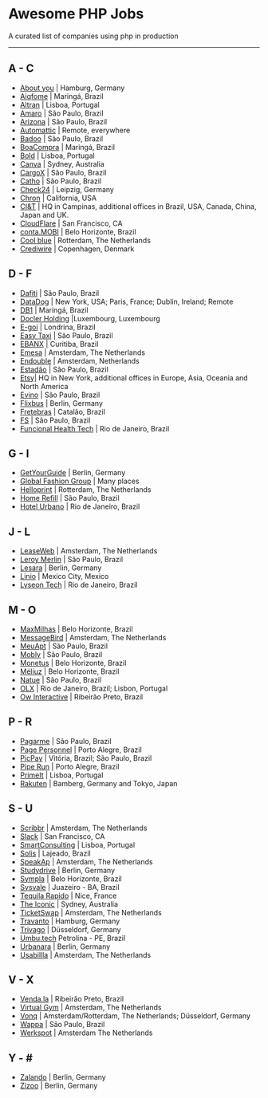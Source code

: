 # Awesome PHP Jobs

A curated list of companies using php in production

---

## A - C

- [About you](https://corporate.aboutyou.de/de/jobs) | Hamburg, Germany
- [Aiqfome](https://aiqfome.com) | Maringá, Brazil
- [Altran](https://www.altran.com/pt/pt-pt) | Lisboa, Portugal
- [Amaro](https://about.amaro.com/jobs) | São Paulo, Brazil
- [Arizona](http://arizona.global) | São Paulo, Brazil
- [Automattic](https://automattic.com/work-with-us/) | Remote, everywhere
- [Badoo](https://team.badoo.com/jobs/all-positions/) | São Paulo, Brazil
- [BoaCompra](https://boacompra.com/) | Maringá, Brazil
- [Bold](https://boldint.com/en) | Lisboa, Portugal
- [Canva](https://about.canva.com/careers/) | Sydney, Australia
- [CargoX](http://www.cargox.com.br) | São Paulo, Brazil
- [Catho](http://www.catho.com.br) | São Paulo, Brazil
- [Check24](http://www.check24.de) | Leipzig, Germany
- [Chron](https://www.chron.com/) | California, USA
- [CI&T](https://www.ciandt.com/) | HQ in Campinas, additional offices in Brazil, USA, Canada, China, Japan and UK.
- [CloudFlare](https://www.cloudflare.com/careers/) | San Francisco, CA
- [conta.MOBI](http://conta.mobi) | Belo Horizonte, Brazil
- [Cool blue](https://www.careersatcoolblue.com/) | Rotterdam, The Netherlands
- [Crediwire](https://crediwire.com) | Copenhagen, Denmark

## D - F

- [Dafiti](https://www.dafiti.com.br) | São Paulo, Brazil
- [DataDog](https://www.datadoghq.com/) | New York, USA; Paris, France; Dublin, Ireland; Remote
- [DB1](https://www.db1.com.br/) | Maringá, Brazil
- [Docler Holding](https://doclerholding.recruitee.com/) |Luxembourg, Luxembourg
- [E-goi](https://mkt.e-goi.com/) | Londrina, Brazil
- [Easy Taxi](http://easytaxi.com.br) | São Paulo, Brazil
- [EBANX](http://ebanx.com) | Curitiba, Brazil
- [Emesa](https://www.werkenbijemesa.nl/) | Amsterdam, The Netherlands
- [Endouble](http://endouble.com) | Amsterdam, Netherlands
- [Estadão](http://estadao.com.br) | São Paulo, Brazil
- [Etsy](https://www.etsy.com/careers)| HQ in New York, additional offices in Europe, Asia, Oceania and North America
- [Evino](http://jobs.kenoby.com/evino) | São Paulo, Brazil
- [Flixbus](https://www.flixbus.com/company/jobs) | Berlin, Germany
- [Fretebras](https://www.fretebras.com.br) | Catalão, Brazil
- [FS](http://fs.com.br) | São Paulo, Brazil
- [Funcional Health Tech](https://www.funcionalcorp.com.br/) | Rio de Janeiro, Brazil

## G - I

- [GetYourGuide](https://careers.getyourguide.com/) | Berlin, Germany
- [Global Fashion Group](http://global-fashion-group.com/) | Many places
- [Helloprint](http://jobs.helloprint.com) | Rotterdam, The Netherlands
- [Home Refill](www.homerefill.com.br) | São Paulo, Brazil
- [Hotel Urbano](www.hotelurbano.com) | Rio de Janeiro, Brazil

## J - L

- [LeaseWeb](https://www.leaseweb.com/career) | Amsterdam, The Netherlands
- [Leroy Merlin](http://leroymerlin.com.br) | São Paulo, Brazil
- [Lesara](https://corporate.lesara.com/career) | Berlin, Germany
- [Linio](http://linio.applytojob.com/apply) | Mexico City, Mexico
- [Lyseon Tech](https://lt.coop.br) | Rio de Janeiro, Brazil

## M - O

- [MaxMilhas](http://www.maxmilhas.com.br) | Belo Horizonte, Brazil
- [MessageBird](https://www.messagebird.com/en/careers) | Amsterdam, The Netherlands
- [MeuApt](https://www.meuapt.com.br) | São Paulo, Brazil
- [Mobly](http://www.mobly.com.br/) | São Paulo, Brazil
- [Monetus](http://www.monetus.com.br) | Belo Horizonte, Brazil
- [Méliuz](http://www.meliuz.com.br) | Belo Horizonte, Brazil
- [Natue](http://www.natue.com.br) | São Paulo, Brazil
- [OLX](http://www.olx.com.br) | Rio de Janeiro, Brazil; Lisbon, Portugal
- [Ow Interactive](http://www.owinteractive.com/vagas/) | Ribeirão Preto, Brazil

## P - R

- [Pagarme](http://pagar.me) | São Paulo, Brazil
- [Page Personnel](https://www.pagepersonnel.com.br/jobs/php) | Porto Alegre, Brazil
- [PicPay](https://www.picpay.com) | Vitória, Brazil; São Paulo, Brazil
- [Pipe Run](https://secure.collage.co/jobs/piperuncrm) | Porto Alegre, Brazil
- [PrimeIt](https://www.primeit.pt/) | Lisboa, Portugal
- [Rakuten](http://global.rakuten.com/en/) | Bamberg, Germany and Tokyo, Japan

## S - U

- [Scribbr](https://scribbr.homerun.co/) | Amsterdam, The Netherlands
- [Slack](https://slack.com/jobs) | San Francisco, CA
- [SmartConsulting](http://www.smartconsulting.pt/) | Lisboa, Portugal
- [Solis](https://www.solis.com.br/) | Lajeado, Brazil
- [SpeakAp](https://speakap.com/en/speakap_jobs/) | Amsterdam, The Netherlands
- [Studydrive](https://www.studydrive.net/company/studydrive-gmbh) | Berlin, Germany
- [Sympla](http://www.sympla.com.br) | Belo Horizonte, Brazil
- [Sysvale](https://jobs.sysvale.com/) | Juazeiro - BA, Brazil
- [Tequila Rapido](https://www.welcometothejungle.com/fr/companies/tequilarapido/jobs) | Nice, France
- [The Iconic](http://www.theiconic.com.au/opportunities/) | Sydney, Australia
- [TicketSwap](https://ticketswap.homerun.co) | Amsterdam, The Netherlands
- [Travanto](https://www.travanto.de/unternehmen/jobs) | Hamburg, Germany
- [Trivago](http://company.trivago.com/jobs) | Düsseldorf, Germany
- [Umbu.tech](https://pede.ai/) Petrolina - PE, Brazil
- [Urbanara](https://careers.jobscore.com/careers/urbanara) | Berlin, Germany
- [Usabillla](https://jobs.usabilla.com/) | Amsterdam, The Netherlands

## V - X

- [Venda.la](https://vendala.com.br/) | Ribeirão Preto, Brazil
- [Virtual Gym](https://virtuagym.com/software/en/jobs/) | Amsterdam, The Netherlands
- [Vonq](https://www.vonq.com/) | Amsterdam/Rotterdam, The Netherlands; Düsseldorf, Germany
- [Wappa](https://br.linkedin.com/company/wappa-taxi/careers) | São Paulo, Brazil
- [Werkspot](https://www.careersatwerkspot.com/) | Amsterdam The Netherlands

## Y - \#

- [Zalando](https://jobs.zalando.com) | Berlin, Germany
- [Zizoo](https://www.zizoo.com/en/careers) | Berlin, Germany
